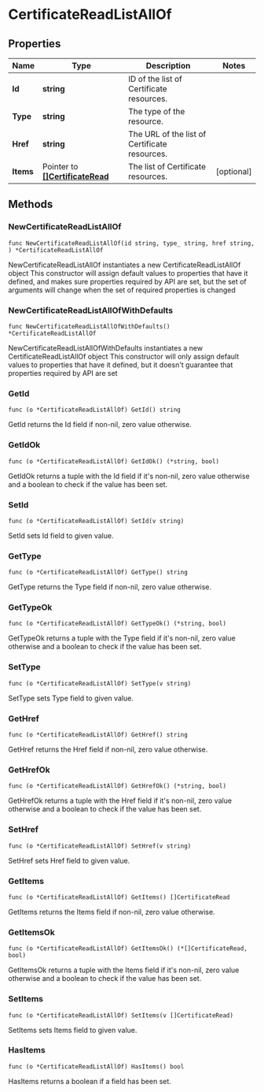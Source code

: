 # CertificateReadListAllOf

## Properties

|Name | Type | Description | Notes|
|------------ | ------------- | ------------- | -------------|
|**Id** | **string** | ID of the list of Certificate resources. | |
|**Type** | **string** | The type of the resource. | |
|**Href** | **string** | The URL of the list of Certificate resources. | |
|**Items** | Pointer to [**[]CertificateRead**](CertificateRead.md) | The list of Certificate resources. | [optional] |

## Methods

### NewCertificateReadListAllOf

`func NewCertificateReadListAllOf(id string, type_ string, href string, ) *CertificateReadListAllOf`

NewCertificateReadListAllOf instantiates a new CertificateReadListAllOf object
This constructor will assign default values to properties that have it defined,
and makes sure properties required by API are set, but the set of arguments
will change when the set of required properties is changed

### NewCertificateReadListAllOfWithDefaults

`func NewCertificateReadListAllOfWithDefaults() *CertificateReadListAllOf`

NewCertificateReadListAllOfWithDefaults instantiates a new CertificateReadListAllOf object
This constructor will only assign default values to properties that have it defined,
but it doesn't guarantee that properties required by API are set

### GetId

`func (o *CertificateReadListAllOf) GetId() string`

GetId returns the Id field if non-nil, zero value otherwise.

### GetIdOk

`func (o *CertificateReadListAllOf) GetIdOk() (*string, bool)`

GetIdOk returns a tuple with the Id field if it's non-nil, zero value otherwise
and a boolean to check if the value has been set.

### SetId

`func (o *CertificateReadListAllOf) SetId(v string)`

SetId sets Id field to given value.


### GetType

`func (o *CertificateReadListAllOf) GetType() string`

GetType returns the Type field if non-nil, zero value otherwise.

### GetTypeOk

`func (o *CertificateReadListAllOf) GetTypeOk() (*string, bool)`

GetTypeOk returns a tuple with the Type field if it's non-nil, zero value otherwise
and a boolean to check if the value has been set.

### SetType

`func (o *CertificateReadListAllOf) SetType(v string)`

SetType sets Type field to given value.


### GetHref

`func (o *CertificateReadListAllOf) GetHref() string`

GetHref returns the Href field if non-nil, zero value otherwise.

### GetHrefOk

`func (o *CertificateReadListAllOf) GetHrefOk() (*string, bool)`

GetHrefOk returns a tuple with the Href field if it's non-nil, zero value otherwise
and a boolean to check if the value has been set.

### SetHref

`func (o *CertificateReadListAllOf) SetHref(v string)`

SetHref sets Href field to given value.


### GetItems

`func (o *CertificateReadListAllOf) GetItems() []CertificateRead`

GetItems returns the Items field if non-nil, zero value otherwise.

### GetItemsOk

`func (o *CertificateReadListAllOf) GetItemsOk() (*[]CertificateRead, bool)`

GetItemsOk returns a tuple with the Items field if it's non-nil, zero value otherwise
and a boolean to check if the value has been set.

### SetItems

`func (o *CertificateReadListAllOf) SetItems(v []CertificateRead)`

SetItems sets Items field to given value.

### HasItems

`func (o *CertificateReadListAllOf) HasItems() bool`

HasItems returns a boolean if a field has been set.



